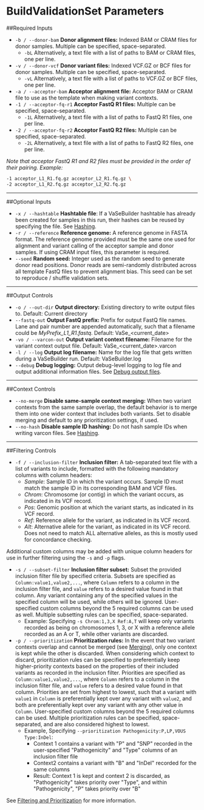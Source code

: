 # BuildValidationSet Parameters

##Required Inputs

- `-b / --donor-bam` __Donor alignment files:__ Indexed BAM or CRAM files for donor samples. Multiple can be specified, space-separated.
	- `-bL` Alternatively, a text file with a list of paths to BAM or CRAM files, one per line.
- `-v / --donor-vcf` __Donor variant files:__ Indexed VCF.GZ or BCF files for donor samples. Multiple can be specified, space-separated.
	- `-vL` Alternatively, a text file with a list of paths to VCF.GZ or BCF files, one per line.
- `-a / --acceptor-bam` __Acceptor alignment file:__ Acceptor BAM or CRAM file to use as the template when making variant contexts.
- `-1 / --acceptor-fq-r1` __Acceptor FastQ R1 files:__ Multiple can be specified, space-separated.
	- `-1L` Alternatively, a text file with a list of paths to FastQ R1 files, one per line.
- `-2 / --acceptor-fq-r2` __Acceptor FastQ R2 files:__ Multiple can be specified, space-separated.
	- `-2L` Alternatively, a text file with a list of paths to FastQ R2 files, one per line.

_Note that acceptor FastQ R1 and R2 files must be provided in the order of their pairing. Example:_

```bash
-1 acceptor_L1_R1.fq.gz acceptor_L2_R1.fq.gz \
-2 acceptor_L1_R2.fq.gz acceptor_L2_R2.fq.gz
```

---

##Optional Inputs

* `-x / --hashtable` __Hashtable file__: If a VaSeBuilder hashtable has already been created for samples in this run, their hashes can be reused by specifying the file. See [Hashing](hashing.md).
* `-r / --reference` __Reference genome:__ A reference genome in FASTA format. The reference genome provided must be the same one used for alignment and variant calling of the acceptor sample and donor samples. If using CRAM input files, this parameter is required.
* `--seed` __Random seed:__ Integer used as the random seed to generate donor read positions. Donor reads are semi-randomly distributed across all template FastQ files to prevent alignment bias. This seed can be set to reproduce / shuffle validation sets.

---

##Output Controls

* `-o / --out-dir` __Output directory:__ Existing directory to write output files to. Default: Current directory
* `--fastq-out` __Output FastQ prefix:__ Prefix for output FastQ file names. Lane and pair number are appended automatically, such that a filename could be _MyPrefix\_L1\_R1.fastq_. Default: VaSe_<current_date\>
* `-vo / --varcon-out` __Output variant context filename:__ Filename for the variant context output file. Default: VaSe_<current_date\>.varcon
* `-l / --log` __Output log filename:__ Name for the log file that gets written during a VaSeBuilder run. Default: VaSeBuilder.log
* `--debug` __Debug logging:__ Output debug-level logging to log file and output additional information files. See [Debug output files](output_files.md#debug-output-files).

---

##Context Controls

* `--no-merge` __Disable same-sample context merging:__ When two variant contexts from the same sample overlap, the default behavior is to merge them into one wider context that includes both variants. Set to disable merging and default to any prioritization settings, if used.
* `--no-hash` __Disable sample ID hashing:__ Do not hash sample IDs when writing varcon files. See [Hashing](hashing.md).

---

##Filtering Controls

* `-f / --inclusion-filter` __Inclusion filter:__ A tab-separated text file with a list of variants to include, formatted with the following mandatory columns with column headers:
	- _Sample_: Sample ID in which the variant occurs. Sample ID must match the sample ID in its corresponding BAM and VCF files.
	- _Chrom_: Chromosome (or contig) in which the variant occurs, as indicated in its VCF record.
	- _Pos_: Genomic position at which the variant starts, as indicated in its VCF record.
	- _Ref_: Reference allele for the variant, as indicated in its VCF record.
	- _Alt_: Alternative allele for the variant, as indicated in its VCF record. Does not need to match ALL alternative alleles, as this is mostly used for concordance checking.

Additional custom columns may be added with unique column headers for use in further filtering using the `-s` and `-p` flags.

* `-s / --subset-filter` __Inclusion filter subset:__ Subset the provided inclusion filter file by specified criteria. Subsets are specified as `Column:value1,value2,...`, where `Column` refers to a column in the inclusion filter file, and `value` refers to a desired value found in that column. Any variant containing any of the specified values in the specified column will be used, while others will be ignored. User-specified custom columns beyond the 5 required columns can be used as well. Multiple subsetting rules can be specified, space-separated.
	* Example: Specifying `-s Chrom:1,3,X Ref:A,T` will keep only variants recorded as being on chromosomes 1, 3, or X with a reference allele recorded as an A or T, while other variants are discarded.
* `-p / --prioritization` __Prioritization rules:__ In the event that two variant contexts overlap and cannot be merged (see [Merging](nowhere)), only one context is kept while the other is discarded. When considering which context to discard, prioritization rules can be specified to preferentially keep higher-priority contexts based on the properties of their included variants as recorded in the inclusion filter. Priorities are specified as `Column:value1,value2,...`, where `Column` refers to a column in the inclusion filter file, and `value` refers to a desired value found in that column. Priorities are set from highest to lowest, such that a variant with `value1` in `Column` is preferentially kept over any variant with `value2`, and both are preferentially kept over any variant with any other value in `Column`. User-specified custom columns beyond the 5 required columns can be used. Multiple prioritization rules can be specified, space-separated, and are also considered highest to lowest.
	* Example, Specifying `--prioritization Pathogenicity:P,LP,VOUS Type:InDel`:
		* Context 1 contains a variant with "P" and "SNP" recorded in the user-specified "Pathogenicity" and "Type" columns of an inclusion filter file
		* Context2 contains a variant with "B" and "InDel" recorded for the same columns
		* Result: Context 1 is kept and context 2 is discarded, as "Pathogenicity" takes priority over "Type", and within "Pathogenicity", "P" takes priority over "B"

See [Filtering and Prioritization](nowhere) for more information.
